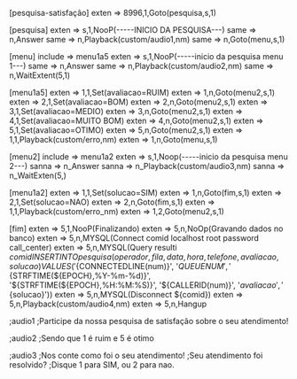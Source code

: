 
[pesquisa-satisfação]
exten => 8996,1,Goto(pesquisa,s,1)

[pesquisa]
exten => s,1,NooP(-----INICIO DA PESQUISA---)
same => n,Answer
same => n,Playback(custom/audio1,nm)
same => n,Goto(menu,s,1)

[menu]
include => menu1a5
exten => s,1,NooP(-----inicio da pesquisa menu 1---)
same => n,Answer
same => n,Playback(custom/audio2,nm)
same => n,WaitExtent(5,1)

[menu1a5]
exten => 1,1,Set(avaliacao=RUIM)
exten => 1,n,Goto(menu2,s,1)
exten => 2,1,Set(avaliacao=BOM)
exten => 2,n,Goto(menu2,s,1)
exten => 3,1,Set(avaliacao=MEDIO)
exten => 3,n,Goto(menu2,s,1)
exten => 4,1,Set(avaliacao=MUITO BOM)
exten => 4,n,Goto(menu2,s,1)
exten => 5,1,Set(avaliacao=OTIMO)
exten => 5,n,Goto(menu2,s,1)
exten => 1,1,Playback(custom/erro,nm)
exten => 1,n,Goto(menu,s,1)

[menu2]
include => menu1a2
exten => s,1,Noop(-----inicio da pesquisa menu 2---)
sanna => n_Answer
sanna => n_Playback(custom/audio3,nm)
sanna => n_WaitExten(5,)

[menu1a2]
exten => 1,1,Set(solucao=SIM)
exten => 1,n,Goto(fim,s,1)
exten => 2,1,Set(solucao=NAO)
exten => 2,n,Goto(fim,s,1)
exten => 1,1,Playback(custom/erro_nm)
exten => 1,2,Goto(menu2,s,1)

[fim]
exten => 5,1,NooP(Finalizando)
exten => 5,n,NoOp(Gravando dados no banco)
exten => 5,n,MYSQL(Connect comid localhost root password call_center)
exten => 5,n,MYSQL(Query resulti ${comid} INSERT INTO pesquisa (operador, fila, data, hora, telefone, avaliacao, solucao) VALUES(
'${CONNECTEDLINE(num)}', '${QUEUENUM}', '${STRFTIME(${EPOCH},%Y-%m-%d)}', '${STRFTIME(${EPOCH},%H:%M:%S)}',
'${CALLERID(num)}', '${avaliacao}', '${solucao}'))
exten => 5,n,MYSQL(Disconnect ${comid})
exten => 5,n,Playback(custom/audio4,nm)
exten => 5,n,Hangup

;audio1
;Participe da nossa pesquisa de satisfação sobre o seu atendimento!

;audio2
;Sendo que 1 é ruim e 5 é otimo


;audio3
;Nos conte como foi o seu atendimento!
;Seu atendimento foi resolvido?
;Disque 1 para SIM, ou 2 para nao.
